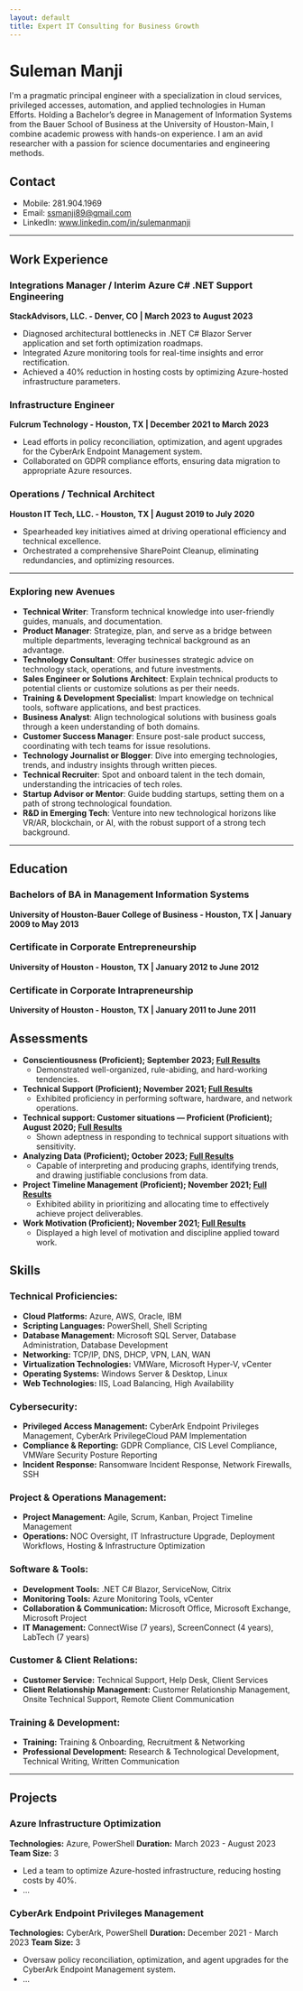 ```yaml
---
layout: default
title: Expert IT Consulting for Business Growth
---
```


# Suleman Manji
I'm a pragmatic principal engineer with a specialization in cloud services, privileged accesses, automation, and applied technologies in Human Efforts. Holding a Bachelor’s degree in Management of Information Systems from the Bauer School of Business at the University of Houston-Main, I combine academic prowess with hands-on experience. I am an avid researcher with a passion for science documentaries and engineering methods.

## Contact
- Mobile: 281.904.1969
- Email: ssmanji89@gmail.com
- LinkedIn: www.linkedin.com/in/sulemanmanji

---
## Work Experience
### **Integrations Manager / Interim Azure C# .NET Support Engineering**
**StackAdvisors, LLC. - Denver, CO | March 2023 to August 2023**
- Diagnosed architectural bottlenecks in .NET C# Blazor Server application and set forth optimization roadmaps.
- Integrated Azure monitoring tools for real-time insights and error rectification.
- Achieved a 40% reduction in hosting costs by optimizing Azure-hosted infrastructure parameters.

### **Infrastructure Engineer**
**Fulcrum Technology - Houston, TX | December 2021 to March 2023**
- Lead efforts in policy reconciliation, optimization, and agent upgrades for the CyberArk Endpoint Management system.
- Collaborated on GDPR compliance efforts, ensuring data migration to appropriate Azure resources.

### **Operations / Technical Architect**
**Houston IT Tech, LLC. - Houston, TX | August 2019 to July 2020**
- Spearheaded key initiatives aimed at driving operational efficiency and technical excellence.
- Orchestrated a comprehensive SharePoint Cleanup, eliminating redundancies, and optimizing resources.
---
### Exploring new Avenues 
- **Technical Writer**: Transform technical knowledge into user-friendly guides, manuals, and documentation.
- **Product Manager**: Strategize, plan, and serve as a bridge between multiple departments, leveraging technical background as an advantage.
- **Technology Consultant**: Offer businesses strategic advice on technology stack, operations, and future investments.
- **Sales Engineer or Solutions Architect**: Explain technical products to potential clients or customize solutions as per their needs.
- **Training & Development Specialist**: Impart knowledge on technical tools, software applications, and best practices.
- **Business Analyst**: Align technological solutions with business goals through a keen understanding of both domains.
- **Customer Success Manager**: Ensure post-sale product success, coordinating with tech teams for issue resolutions.
- **Technology Journalist or Blogger**: Dive into emerging technologies, trends, and industry insights through written pieces.
- **Technical Recruiter**: Spot and onboard talent in the tech domain, understanding the intricacies of tech roles.
- **Startup Advisor or Mentor**: Guide budding startups, setting them on a path of strong technological foundation.
- **R&D in Emerging Tech**: Venture into new technological horizons like VR/AR, blockchain, or AI, with the robust support of a strong tech background.
---
## Education
### **Bachelors of BA in Management Information Systems**
**University of Houston-Bauer College of Business - Houston, TX | January 2009 to May 2013**
### **Certificate in Corporate Entrepreneurship**
**University of Houston - Houston, TX | January 2012 to June 2012**
### **Certificate in Corporate Intrapreneurship**
**University of Houston - Houston, TX | January 2011 to June 2011**

## Assessments
- **Conscientiousness (Proficient); September 2023; [Full Results](https://share.indeedassessments.com/attempts/b4a24f57368b55ea4d38da8e75007871eed53dc074545cb7)**
  - Demonstrated well-organized, rule-abiding, and hard-working tendencies.
- **Technical Support (Proficient); November 2021; [Full Results](https://share.indeedassessments.com/attempts/5611fa33d2af7f3cac06a66e93bcc1efeed53dc074545cb7)**
  - Exhibited proficiency in performing software, hardware, and network operations.
- **Technical support: Customer situations — Proficient (Proficient); August 2020; [Full Results](https://share.indeedassessments.com/attempts/07b4e7e62e91b93ea1f7d9cad8fa05d0eed53dc074545cb7)**
  - Shown adeptness in responding to technical support situations with sensitivity.
- **Analyzing Data (Proficient); October 2023; [Full Results](https://share.indeedassessments.com/attempts/37868e532570a885784ff74262097ea8eed53dc074545cb7)**
  - Capable of interpreting and producing graphs, identifying trends, and drawing justifiable conclusions from data.
- **Project Timeline Management (Proficient); November 2021; [Full Results](https://share.indeedassessments.com/attempts/ad06e39524d862ffa8083c362fd84210eed53dc074545cb7)**
  - Exhibited ability in prioritizing and allocating time to effectively achieve project deliverables.
- **Work Motivation (Proficient); November 2021; [Full Results](https://share.indeedassessments.com/attempts/d5115f7fc85e02b340a34748799d8c29eed53dc074545cb7)**
  - Displayed a high level of motivation and discipline applied toward work.
    
## Skills
### **Technical Proficiencies:**
- **Cloud Platforms:** Azure, AWS, Oracle, IBM
- **Scripting Languages:** PowerShell, Shell Scripting
- **Database Management:** Microsoft SQL Server, Database Administration, Database Development
- **Networking:** TCP/IP, DNS, DHCP, VPN, LAN, WAN
- **Virtualization Technologies:** VMWare, Microsoft Hyper-V, vCenter
- **Operating Systems:** Windows Server & Desktop, Linux
- **Web Technologies:** IIS, Load Balancing, High Availability

### **Cybersecurity:**
- **Privileged Access Management:** CyberArk Endpoint Privileges Management, CyberArk PrivilegeCloud PAM Implementation
- **Compliance & Reporting:** GDPR Compliance, CIS Level Compliance, VMWare Security Posture Reporting
- **Incident Response:** Ransomware Incident Response, Network Firewalls, SSH

### **Project & Operations Management:**
- **Project Management:** Agile, Scrum, Kanban, Project Timeline Management
- **Operations:** NOC Oversight, IT Infrastructure Upgrade, Deployment Workflows, Hosting & Infrastructure Optimization

### **Software & Tools:**
- **Development Tools:** .NET C# Blazor, ServiceNow, Citrix
- **Monitoring Tools:** Azure Monitoring Tools, vCenter
- **Collaboration & Communication:** Microsoft Office, Microsoft Exchange, Microsoft Project
- **IT Management:** ConnectWise (7 years), ScreenConnect (4 years), LabTech (7 years)

### **Customer & Client Relations:**
- **Customer Service:** Technical Support, Help Desk, Client Services
- **Client Relationship Management:** Customer Relationship Management, Onsite Technical Support, Remote Client Communication

### **Training & Development:**
- **Training:** Training & Onboarding, Recruitment & Networking
- **Professional Development:** Research & Technological Development, Technical Writing, Written Communication

---
## Projects
### Azure Infrastructure Optimization
**Technologies:** Azure, PowerShell
**Duration:** March 2023 - August 2023
**Team Size:** 3
- Led a team to optimize Azure-hosted infrastructure, reducing hosting costs by 40%.
- ...

### CyberArk Endpoint Privileges Management
**Technologies:** CyberArk, PowerShell
**Duration:** December 2021 - March 2023
**Team Size:** 3
- Oversaw policy reconciliation, optimization, and agent upgrades for the CyberArk Endpoint Management system.
- ...

<!-- Other Projects -->

